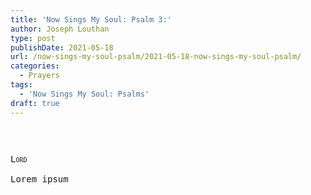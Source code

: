 ```yaml
---
title: 'Now Sings My Soul: Psalm 3:'
author: Joseph Louthan
type: post
publishDate: 2021-05-18
url: /now-sings-my-soul-psalm/2021-05-18-now-sings-my-soul-psalm/
categories:
  - Prayers
tags:
  - 'Now Sings My Soul: Psalms'
draft: true
---
```

<pre>

<pre>
<pre>
<div style="font-variant: small-caps;">Lord</div>
Lorem ipsum
</pre>
